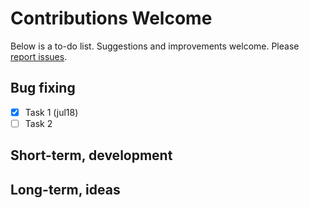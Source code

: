 
# Contributions Welcome

Below is a to-do list. Suggestions and improvements welcome. Please [report issues](https://gitlab.com/jhadida/deck/issues).

## Bug fixing

 - [x] Task 1 (jul18)
 - [ ] Task 2

## Short-term, development

## Long-term, ideas


